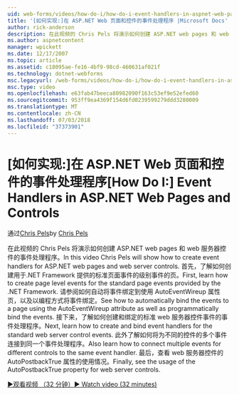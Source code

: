 ```yaml
---
uid: web-forms/videos/how-do-i/how-do-i-event-handlers-in-aspnet-web-pages-and-controls
title: '[如何实现:]在 ASP.NET Web 页面和控件的事件处理程序 |Microsoft Docs'
author: rick-anderson
description: 在此视频的 Chris Pels 将演示如何创建 ASP.NET web pages 和 web 服务器控件的事件处理程序。 首先，了解如何创建页面级事件 f...
ms.author: aspnetcontent
manager: wpickett
ms.date: 12/17/2007
ms.topic: article
ms.assetid: c18095ae-fe16-4bf9-98cd-460631af021f
ms.technology: dotnet-webforms
msc.legacyurl: /web-forms/videos/how-do-i/how-do-i-event-handlers-in-aspnet-web-pages-and-controls
msc.type: video
ms.openlocfilehash: e63fab47beeca80982090f163c53ef9e52efed60
ms.sourcegitcommit: 953ff9ea4369f154d6fd0239599279ddd3280009
ms.translationtype: MT
ms.contentlocale: zh-CN
ms.lasthandoff: 07/03/2018
ms.locfileid: "37373901"
---
```

<a name="how-do-i-event-handlers-in-aspnet-web-pages-and-controls"></a><span data-ttu-id="581d4-104">[如何实现:]在 ASP.NET Web 页面和控件的事件处理程序</span><span class="sxs-lookup"><span data-stu-id="581d4-104">[How Do I:] Event Handlers in ASP.NET Web Pages and Controls</span></span>
====================
<span data-ttu-id="581d4-105">通过[Chris Pels](https://twitter.com/chrispels)</span><span class="sxs-lookup"><span data-stu-id="581d4-105">by [Chris Pels](https://twitter.com/chrispels)</span></span>

<span data-ttu-id="581d4-106">在此视频的 Chris Pels 将演示如何创建 ASP.NET web pages 和 web 服务器控件的事件处理程序。</span><span class="sxs-lookup"><span data-stu-id="581d4-106">In this video Chris Pels will show how to create event handlers for ASP.NET web pages and web server controls.</span></span> <span data-ttu-id="581d4-107">首先，了解如何创建用于.NET Framework 提供的标准页面事件的级别事件的页。</span><span class="sxs-lookup"><span data-stu-id="581d4-107">First, learn how to create page level events for the standard page events provided by the .NET Framework.</span></span> <span data-ttu-id="581d4-108">请参阅如何自动将事件绑定到使用 AutoEventWireup 属性页，以及以编程方式将事件绑定。</span><span class="sxs-lookup"><span data-stu-id="581d4-108">See how to automatically bind the events to a page using the AutoEventWireup attribute as well as programmatically bind the events.</span></span> <span data-ttu-id="581d4-109">接下来，了解如何创建和绑定的标准 web 服务器控件事件的事件处理程序。</span><span class="sxs-lookup"><span data-stu-id="581d4-109">Next, learn how to create and bind event handlers for the standard web server control events.</span></span> <span data-ttu-id="581d4-110">此外了解如何将为不同的控件的多个事件连接到同一个事件处理程序。</span><span class="sxs-lookup"><span data-stu-id="581d4-110">Also learn how to connect multiple events for different controls to the same event handler.</span></span> <span data-ttu-id="581d4-111">最后，查看 web 服务器控件的 AutoPostbackTrue 属性的使用情况。</span><span class="sxs-lookup"><span data-stu-id="581d4-111">Finally, see the usage of the AutoPostbackTrue property for web server controls.</span></span>

[<span data-ttu-id="581d4-112">&#9654;观看视频 （32 分钟）</span><span class="sxs-lookup"><span data-stu-id="581d4-112">&#9654; Watch video (32 minutes)</span></span>](https://channel9.msdn.com/Blogs/ASP-NET-Site-Videos/how-do-i-event-handlers-in-aspnet-web-pages-and-controls)
